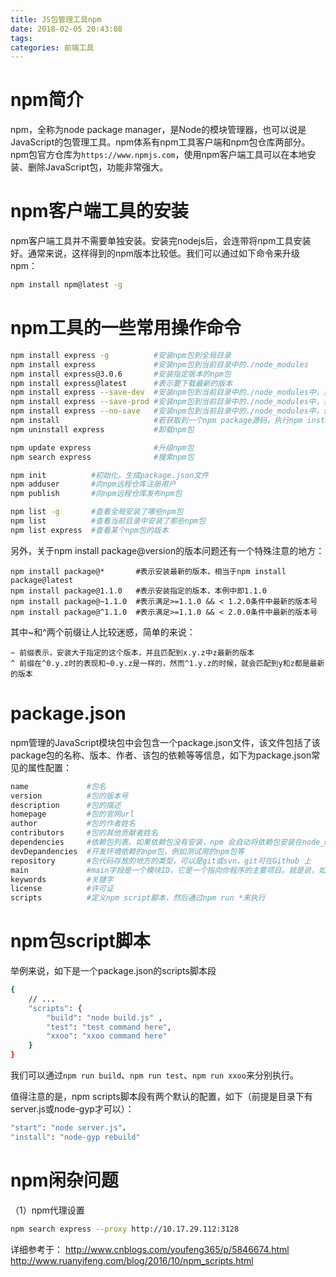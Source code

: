 ```yaml
---
title: JS包管理工具npm
date: 2018-02-05 20:43:08
tags:
categories: 前端工具
---
```


# npm简介

npm，全称为node package manager，是Node的模块管理器，也可以说是JavaScript的包管理工具。npm体系有npm工具客户端和npm包仓库两部分。npm包官方仓库为`https://www.npmjs.com`，使用npm客户端工具可以在本地安装、删除JavaScript包，功能非常强大。

# npm客户端工具的安装

npm客户端工具并不需要单独安装。安装完nodejs后，会连带将npm工具安装好。通常来说，这样得到的npm版本比较低。我们可以通过如下命令来升级npm：

```bash
npm install npm@latest -g
```

# npm工具的一些常用操作命令

```bash
npm install express -g          #安装npm包到全局目录
npm install express             #安装npm包到当前目录中的./node_modules
npm install express@3.0.6       #安装指定版本的npm包
npm install express@latest      #表示要下载最新的版本
npm install express --save-dev  #安装npm包到当前目录中的./node_modules中，并将依赖关系写入到当前目录的package.json的devDependencies中
npm install express --save-prod #安装npm包到当前目录中的./node_modules中，并将依赖关系写入到当前目录的package.json的dependencies中
npm install express --no-save   #安装npm包到当前目录中的./node_modules中，但不将依赖写入到devDependencies或dependencies中。npm install默认是带--save-prod的
npm install                     #若获取到一个npm package源码，执行npm install可以安装该项目所有的依赖
npm uninstall express           #卸载npm包

npm update express              #升级npm包
npm search express              #搜索npm包

npm init          #初始化，生成package.json文件
npm adduser       #向npm远程仓库注册用户
npm publish       #向npm远程仓库发布npm包

npm list -g       #查看全局安装了哪些npm包
npm list          #查看当前目录中安装了那些npm包
npm list express  #查看某个npm包的版本
```

另外，关于npm install package@version的版本问题还有一个特殊注意的地方：

```
npm install package@*       #表示安装最新的版本，相当于npm install package@latest
npm install package@1.1.0   #表示安装指定的版本，本例中即1.1.0
npm install package@~1.1.0  #表示满足>=1.1.0 && < 1.2.0条件中最新的版本号
npm install package@^1.1.0  #表示满足>=1.1.0 && < 2.0.0条件中最新的版本号
```

其中~和^两个前缀让人比较迷惑，简单的来说：

	~ 前缀表示，安装大于指定的这个版本，并且匹配到x.y.z中z最新的版本
	^ 前缀在^0.y.z时的表现和~0.y.z是一样的，然而^1.y.z的时候，就会匹配到y和z都是最新的版本

# package.json

npm管理的JavaScript模块包中会包含一个package.json文件，该文件包括了该package包的名称、版本、作者、该包的依赖等等信息，如下为package.json常见的属性配置：

```bash
name             #包名
version          #包的版本号
description      #包的描述
homepage         #包的官网url
author           #包的作者姓名
contributors     #包的其他贡献者姓名
dependencies     #依赖包列表。如果依赖包没有安装，npm 会自动将依赖包安装在node_module目录下
devDepandencies  #开发环境依赖的npm包，例如测试用的npm包等
repository       #包代码存放的地方的类型，可以是git或svn，git可在Github 上
main             #main字段是一个模块ID，它是一个指向你程序的主要项目。就是说，如果你包的名字叫express，然后用户安装它，然后require("express")
keywords         #关键字
license          #许可证
scripts          #定义npm script脚本，然后通过npm run *来执行
```

# npm包script脚本

举例来说，如下是一个package.json的scripts脚本段

```bash
{
    // ...
    "scripts": {
        "build": "node build.js" ,
        "test": "test command here",
        "xxoo": "xxoo command here"
    }
}
```

我们可以通过`npm run build`、`npm run test`、`npm run xxoo`来分别执行。

值得注意的是，npm scripts脚本段有两个默认的配置，如下（前提是目录下有server.js或node-gyp才可以）：

```bash
"start": "node server.js"，
"install": "node-gyp rebuild"
```

# npm闲杂问题

（1）npm代理设置

```bash
npm search express --proxy http://10.17.29.112:3128
```

详细参考于：
http://www.cnblogs.com/youfeng365/p/5846674.html
http://www.ruanyifeng.com/blog/2016/10/npm_scripts.html